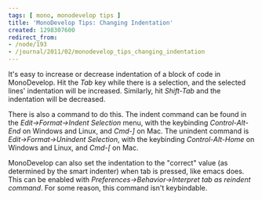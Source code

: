 ```yaml
---
tags: [ mono, monodevelop tips ]
title: 'MonoDevelop Tips: Changing Indentation'
created: 1298307600
redirect_from:
- /node/193
- /journal/2011/02/monodevelop_tips_changing_indentation
---
```

It's easy to increase or decrease indentation of a block of code in MonoDevelop.
Hit the *Tab* key while there is a selection, and the selected lines'
indentation will be increased. Similarly, hit *Shift-Tab* and the indentation
will be decreased.<!--break-->

There is also a command to do this. The indent command can be found in the
_Edit->Format->Indent Selection_ menu, with the keybinding *Control-Alt-End* on
Windows and Linux, and *Cmd-]* on Mac.  The unindent command is
_Edit->Format->Unindent Selection_, with the keybinding *Control-Alt-Home* on
Windows and Linux, and *Cmd-[* on Mac.

MonoDevelop can also set the indentation to the "correct" value (as determined
by the smart indenter) when tab is pressed, like emacs does. This can be enabled
with _Preferences->Behavior->Interpret tab as reindent command_. For some
reason, this command isn't keybindable.
